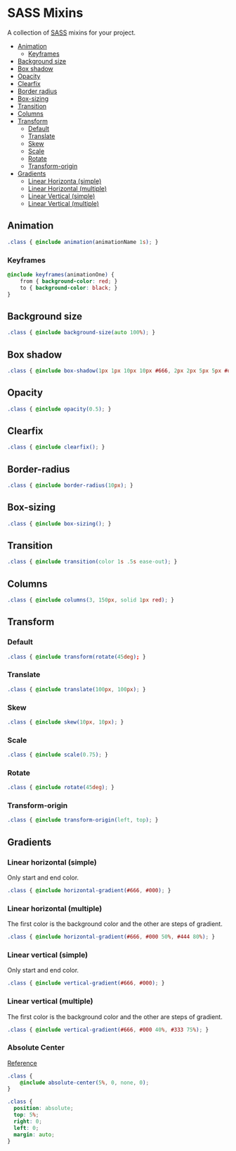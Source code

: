 SASS Mixins
===========

A collection of [SASS](http://sass-lang.com/ "SASS") mixins for your project.

* [Animation](#animation)
   * [Keyframes](#keyframes)
* [Background size](#background-size)
* [Box shadow](#box-shadow)
* [Opacity](#opacity)
* [Clearfix](#clearfix)
* [Border radius](#border-radius)
* [Box-sizing](#box-sizing)
* [Transition](#transition)
* [Columns](#columns)
* [Transform](#transform)
    * [Default](#default)
    * [Translate](#translate)
    * [Skew](#skew)
    * [Scale](#scale)
    * [Rotate](#rotate)
    * [Transform-origin](#transform-origin)
* [Gradients](#gradients)
    * [Linear Horizonta (simple)](#linear-horizontal-simple)
    * [Linear Horizontal (multiple)](#linear-horizontal-multiple)
    * [Linear Vertical (simple)](#linear-vertical-simple)
    * [Linear Vertical (multiple)](#linear-vertical-multiple)

## Animation

```scss
.class { @include animation(animationName 1s); }
```

### Keyframes

```scss
@include keyframes(animationOne) {
    from { background-color: red; }
    to { background-color: black; }
}
```

## Background size

```scss
.class { @include background-size(auto 100%); }
```

## Box shadow

```scss
.class { @include box-shadow(1px 1px 10px 10px #666, 2px 2px 5px 5px #ddd inset); }
```

## Opacity

```scss
.class { @include opacity(0.5); }
```

## Clearfix

```scss
.class { @include clearfix(); }
```

## Border-radius

```scss
.class { @include border-radius(10px); }
```

## Box-sizing

```scss
.class { @include box-sizing(); }
```

## Transition

```scss
.class { @include transition(color 1s .5s ease-out); }
```

## Columns

```scss
.class { @include columns(3, 150px, solid 1px red); }
```

## Transform

### Default

```scss
.class { @include transform(rotate(45deg); }
```

### Translate

```scss
.class { @include translate(100px, 100px); }
```

### Skew

```scss
.class { @include skew(10px, 10px); }
```

### Scale

```scss
.class { @include scale(0.75); }
```

### Rotate

```scss
.class { @include rotate(45deg); }
```

### Transform-origin

```scss
.class { @include transform-origin(left, top); }
```

## Gradients

### Linear horizontal (simple)

Only start and end color.

```scss
.class { @include horizontal-gradient(#666, #000); }
```

### Linear horizontal (multiple)

The first color is the background color and the other are steps of gradient.

```scss
.class { @include horizontal-gradient(#666, #000 50%, #444 80%); }
```

### Linear vertical (simple)

Only start and end color.

```scss
.class { @include vertical-gradient(#666, #000); }
```

### Linear vertical (multiple)

The first color is the background color and the other are steps of gradient.

```scss
.class { @include vertical-gradient(#666, #000 40%, #333 75%); }
```

### Absolute Center
[Reference](http://codepen.io/shshaw/full/gEiDt)

```scss
.class {
    @include absolute-center(5%, 0, none, 0);
}
```

```css
.class {
  position: absolute;
  top: 5%;
  right: 0;
  left: 0;
  margin: auto;
}
```